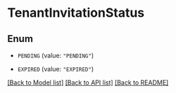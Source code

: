# TenantInvitationStatus

## Enum


* `PENDING` (value: `"PENDING"`)

* `EXPIRED` (value: `"EXPIRED"`)


[[Back to Model list]](../README.md#documentation-for-models) [[Back to API list]](../README.md#documentation-for-api-endpoints) [[Back to README]](../README.md)


